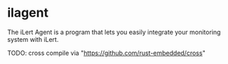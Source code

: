 # ilagent
The iLert Agent is a program that lets you easily integrate your monitoring system with iLert.

TODO: cross compile via "https://github.com/rust-embedded/cross"